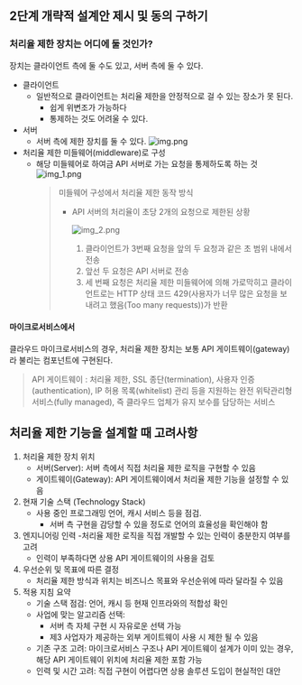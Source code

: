 ## 2단계 개략적 설계안 제시 및 동의 구하기

### 처리율 제한 장치는 어디에 둘 것인가?
장치는 클라이언트 측에 둘 수도 있고, 서버 측에 둘 수 있다.

- 클라이언트
  - 일반적으로 클라이언트는 처리율 제한을 안정적으로 걸 수 있는 장소가 못 된다.
    - 쉽게 위변조가 가능하다
    - 통제하는 것도 어려울 수 있다.
- 서버
  - 서버 측에 제한 장치를 둘 수 있다.
    ![img.png](img.png)
- 처리율 제한 미들웨어(middleware)로 구성
  - 해당 미들웨어로 하여금 API 서버로 가는 요청을 통제하도록 하는 것
    ![img_1.png](img_1.png)
    > 미들웨어 구성에서 처리율 제한 동작 방식
    > 
    > -  API 서버의 처리율이 초당 2개의 요청으로 제한된 상황
    > 
    >    ![img_2.png](img_2.png)
    >    1.  클라이언트가 3번째 요청을 앞의 두 요청과 같은 초 범위 내에서 전송
    >    2. 앞선 두 요청은 API 서버로 전송
    >    3. 세 번째 요청은 처리율 제한 미들웨어에 의해 가로막히고 클라이언트로는 HTTP 상태 코드 
    >    429(사용자가 너무 많은 요청을 보내려고 했음(Too many requests))가 반환

#### 마이크로서비스에서

클라우드 마이크로서비스의 경우, 처리율 제한 장치는
보통 API 게이트웨이(gateway)라 불리는 컴포넌트에 구현된다.

> API 게이트웨이
> : 처리율 제한, SSL 종단(termination), 사용자 인증(authentication), IP 허용
목록(whitelist) 관리 등을 지원하는 완전 위탁관리형 서비스(fully managed),
즉 클라우드 업체가 유지 보수를 담당하는 서비스

## 처리율 제한 기능을 설계할 때 고려사항

1. 처리율 제한 장치 위치
   - 서버(Server): 서버 측에서 직접 처리율 제한 로직을 구현할 수 있음
   - 게이트웨이(Gateway): API 게이트웨이에서 처리율 제한 기능을 설정할 수 있음
2. 현재 기술 스택 (Technology Stack)
   - 사용 중인 프로그래밍 언어, 캐시 서비스 등을 점검.
     - 서버 측 구현을 감당할 수 있을 정도로 언어의 효율성을 확인해야 함
3. 엔지니어링 인력
   -처리율 제한 로직을 직접 개발할 수 있는 인력이 충분한지 여부를 고려
   - 인력이 부족하다면 상용 API 게이트웨이의 사용을 검토
4. 우선순위 및 목표에 따른 결정
   - 처리율 제한 방식과 위치는 비즈니스 목표와 우선순위에 따라 달라질 수 있음
5. 적용 지침 요약
   - 기술 스택 점검: 언어, 캐시 등 현재 인프라와의 적합성 확인
   - 사업에 맞는 알고리즘 선택: 
     - 서버 측 자체 구현 시 자유로운 선택 가능
     - 제3 사업자가 제공하는 외부 게이트웨이 사용 시 제한 될 수 있음
   - 기존 구조 고려: 마이크로서비스 구조나 API 게이트웨이 설계가 이미 있는 경우, 해당 API 게이트웨이 위치에 처리율 제한 포함 가능
   - 인력 및 시간 고려: 직접 구현이 어렵다면 상용 솔루션 도입이 현실적인 대안

